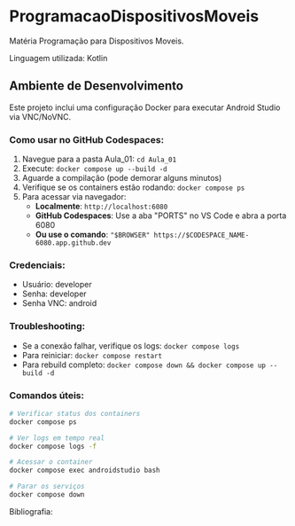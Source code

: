 # ProgramacaoDispositivosMoveis
Matéria Programação para Dispositivos Moveis.

Linguagem utilizada: Kotlin

## Ambiente de Desenvolvimento
Este projeto inclui uma configuração Docker para executar Android Studio via VNC/NoVNC.

### Como usar no GitHub Codespaces:
1. Navegue para a pasta Aula_01: `cd Aula_01`
2. Execute: `docker compose up --build -d`
3. Aguarde a compilação (pode demorar alguns minutos)
4. Verifique se os containers estão rodando: `docker compose ps`
5. Para acessar via navegador:
   - **Localmente**: `http://localhost:6080`
   - **GitHub Codespaces**: Use a aba "PORTS" no VS Code e abra a porta 6080
   - **Ou use o comando**: `"$BROWSER" https://$CODESPACE_NAME-6080.app.github.dev`

### Credenciais:
- Usuário: developer
- Senha: developer
- Senha VNC: android

### Troubleshooting:
- Se a conexão falhar, verifique os logs: `docker compose logs`
- Para reiniciar: `docker compose restart`
- Para rebuild completo: `docker compose down && docker compose up --build -d`

### Comandos úteis:
```bash
# Verificar status dos containers
docker compose ps

# Ver logs em tempo real
docker compose logs -f

# Acessar o container
docker compose exec androidstudio bash

# Parar os serviços
docker compose down
```

Bibliografia: